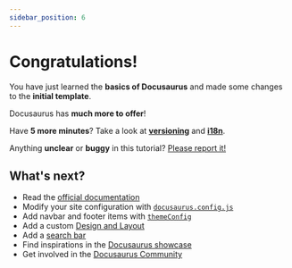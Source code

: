 ```yaml
---
sidebar_position: 6
---
```


# Congratulations!

You have just learned the **basics of Docusaurus** and made some changes to the **initial template**.

Docusaurus has **much more to offer**!

Have **5 more minutes**? Take a look at **[versioning](../tutorial-extras/manage-docs-versions.md)** and **[i18n](../tutorial-extras/translate-your-site.md)**.

Anything **unclear** or **buggy** in this tutorial? [Please report it!](https:/github.com/facebook/docusaurus/discussions/4610)

## What's next?

- Read the [official documentation](https:/docusaurus.io/)
- Modify your site configuration with [`docusaurus.config.js`](https:/docusaurus.io/docs/api/docusaurus-config)
- Add navbar and footer items with [`themeConfig`](https:/docusaurus.io/docs/api/themes/configuration)
- Add a custom [Design and Layout](https:/docusaurus.io/docs/styling-layout)
- Add a [search bar](https:/docusaurus.io/docs/search)
- Find inspirations in the [Docusaurus showcase](https:/docusaurus.io/showcase)
- Get involved in the [Docusaurus Community](https:/docusaurus.io/community/support)
